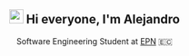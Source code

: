 <h2 align="center">
  <img src="https://media.giphy.com/media/hvRJCLFzcasrR4ia7z/giphy.gif" width="25px">
  Hi everyone, I'm Alejandro
</h2>

<p align="center">
  Software Engineering Student at <a href="https://www.epn.edu.ec/">EPN</a> 🇪🇨
</p>
